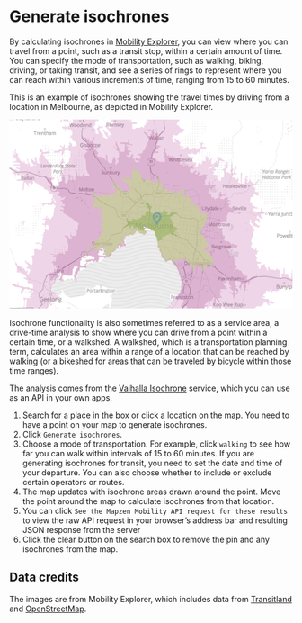 # Generate isochrones

By calculating isochrones in [Mobility Explorer](https://mobility-explorer.netlify.com), you can view where you can travel from a point, such as a transit stop, within a certain amount of time. You can specify the mode of transportation, such as walking, biking, driving, or taking transit, and see a series of rings to represent where you can reach within various increments of time, ranging from 15 to 60 minutes.

This is an example of isochrones showing the travel times by driving from a location in Melbourne, as depicted in Mobility Explorer.

![Isochrones for travel times by driving in Melbourne from Mobility Explorer](melbourne-isochrones.png)

Isochrone functionality is also sometimes referred to as a service area, a drive-time analysis to show where you can drive from a point within a certain time, or a walkshed. A walkshed, which is a transportation planning term, calculates an area within a range of a location that can be reached by walking (or a bikeshed for areas that can be traveled by bicycle within those time ranges).

The analysis comes from the [Valhalla Isochrone](https://github.com/valhalla/valhalla-docs/blob/master/isochrone/api-reference.md) service, which you can use as an API in your own apps.

1. Search for a place in the box or click a location on the map. You need to have a point on your map to generate isochrones.
2. Click `Generate isochrones`.
3. Choose a mode of transportation. For example, click `walking` to see how far you can walk within intervals of 15 to 60 minutes.
  If you are generating isochrones for transit, you need to set the date and time of your departure. You can also choose whether to include or exclude certain operators or routes.
4. The map updates with isochrone areas drawn around the point. Move the point around the map to calculate isochrones from that location.
5. You can click `See the Mapzen Mobility API request for these results` to view the raw API request in your browser’s address bar and resulting JSON response from the server
6. Click the clear button on the search box to remove the pin and any isochrones from the map.

## Data credits

The images are from Mobility Explorer, which includes data from [Transitland](https://transit.land) and [OpenStreetMap](http://www.openstreetmap.org/).
